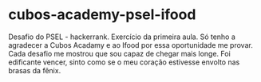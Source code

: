 # cubos-academy-psel-ifood
Desafio do PSEL - hackerrank. Exercício da primeira aula.
Só tenho a agradecer a Cubos Acadamy e ao Ifood por essa oportunidade me provar.
Cada desafio me mostrou que sou capaz de chegar mais longe. Foi edificante vencer, sinto como se o meu coração estivesse envolto nas brasas da fênix.
